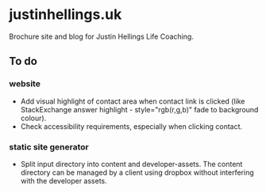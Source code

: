 # justinhellings.uk

Brochure site and blog for Justin Hellings Life Coaching.

## To do

### website

* Add visual highlight of contact area when contact link is clicked (like StackExchange answer highlight - style="rgb(r,g,b)" fade to background colour).
* Check accessibility requirements, especially when clicking contact.

### static site generator

* Split input directory into content and developer-assets. The content directory can be managed by a client using dropbox without interfering with the developer assets.
